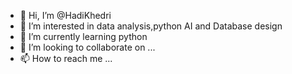 - 👋 Hi, I’m @HadiKhedri
- 👀 I’m interested in data analysis,python AI and Database design
- 🌱 I’m currently learning python
- 💞️ I’m looking to collaborate on ...
- 📫 How to reach me ...

<!---
HadiKhedri/HadiKhedri is a ✨ special ✨ repository because its `README.md` (this file) appears on your GitHub profile.
You can click the Preview link to take a look at your changes.
---